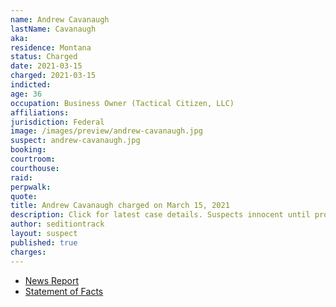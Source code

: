 ```yaml
---
name: Andrew Cavanaugh
lastName: Cavanaugh
aka:
residence: Montana
status: Charged
date: 2021-03-15
charged: 2021-03-15
indicted:
age: 36
occupation: Business Owner (Tactical Citizen, LLC)
affiliations:
jurisdiction: Federal
image: /images/preview/andrew-cavanaugh.jpg
suspect: andrew-cavanaugh.jpg
booking:
courtroom:
courthouse:
raid:
perpwalk:
quote:
title: Andrew Cavanaugh charged on March 15, 2021
description: Click for latest case details. Suspects innocent until proven guilty.
author: seditiontrack
layout: suspect
published: true
charges:
---
```

- [News Report](https://www.kbzk.com/news/crime-courts/bozeman-man-facing-charges-for-alleged-offenses-at-us-capitol-on-jan-6)
- [Statement of Facts](https://extremism.gwu.edu/sites/g/files/zaxdzs2191/f/Andrew%20Cavanaugh%20Statement%20of%20Facts_Redacted.pdf)
